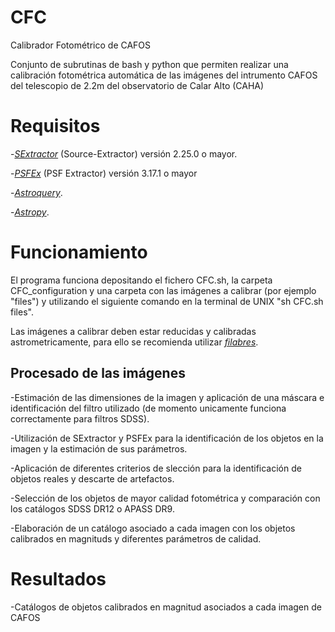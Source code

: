 # CFC
Calibrador Fotométrico de CAFOS

Conjunto de subrutinas de bash y python que permiten realizar una calibración fotométrica automática de las imágenes del intrumento CAFOS del telescopio de 2.2m del observatorio de Calar Alto (CAHA)

# Requisitos

-*[SExtractor][3]* (Source-Extractor) versión 2.25.0 o mayor.

-*[PSFEx][3]* (PSF Extractor) versión 3.17.1 o mayor

-*[Astroquery][3]*.

-*[Astropy][4]*.

[1]: https://github.com/astromatic/sextractor
[2]: https://www.astromatic.net/software/psfex
[3]: https://astroquery.readthedocs.io/en/latest/
[4]: https://www.astropy.org/

# Funcionamiento

El programa funciona depositando el fichero CFC.sh, la carpeta CFC_configuration y una carpeta con las imágenes a calibrar (por ejemplo "files") y utilizando el siguiente comando en la terminal de UNIX "sh CFC.sh files".

Las imágenes a calibrar deben estar reducidas y calibradas astrometricamente, para ello se recomienda utilizar *[filabres][4]*.

[5]: https://github.com/nicocardiel/filabres

## Procesado de las imágenes

-Estimación de las dimensiones de la imagen y aplicación de una máscara e identificación del filtro utilizado (de momento unicamente funciona correctamente para filtros SDSS).

-Utilización de SExtractor y PSFEx para la identificación de los objetos en la imagen y la estimación de sus parámetros.

-Aplicación de diferentes criterios de slección para la identificación de objetos reales y descarte de artefactos.

-Selección de los objetos de mayor calidad fotométrica y comparación con los catálogos SDSS DR12 o APASS DR9.

-Elaboración de un catálogo asociado a cada imagen con los objetos calibrados en magnituds y diferentes parámetros de calidad.

# Resultados

-Catálogos de objetos calibrados en magnitud asociados a cada imagen de CAFOS
